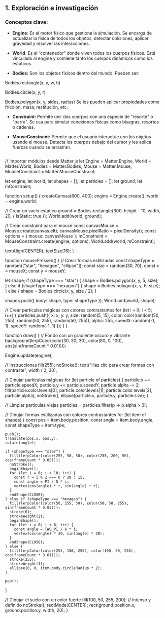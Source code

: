## 1. Exploración e investigación
### Conceptos clave:

- **Engine:** Es el motor físico que gestiona la simulación. Se encarga de actualizar la física de todos los objetos, detectar colisiones, aplicar gravedad y resolver las interacciones.

- **World:** Es el “contenedor” donde viven todos los cuerpos físicos. Está vinculado al engine y contiene tanto los cuerpos dinámicos como los estáticos.

- **Bodies:** Son los objetos físicos dentro del mundo. Pueden ser:

Bodies.rectangle(x, y, w, h)

Bodies.circle(x, y, r)

Bodies.polygon(x, y, sides, radius) Se les pueden aplicar propiedades como fricción, masa, restitución, etc.

- **Constraint:** Permite unir dos cuerpos con una especie de "resorte" o "barra". Se usa para simular conexiones físicas como bisagras, resortes o cadenas.

- **MouseConstraint:** Permite que el usuario interactúe con los objetos usando el mouse. Detecta los cuerpos debajo del cursor y les aplica fuerzas cuando se arrastran.

  ```Javascript
// Importar módulos desde Matter.js
let Engine = Matter.Engine,
    World = Matter.World,
    Bodies = Matter.Bodies,
    Mouse = Matter.Mouse,
    MouseConstraint = Matter.MouseConstraint;

let engine;
let world;
let shapes = [];
let particles = [];
let ground;
let mConstraint;

function setup() {
  createCanvas(600, 400);
  engine = Engine.create();
  world = engine.world;

  // Crear un suelo estático
  ground = Bodies.rectangle(300, height - 10, width, 20, { isStatic: true });
  World.add(world, ground);

  // Crear constraint para el mouse
  const canvasMouse = Mouse.create(canvas.elt);
  canvasMouse.pixelRatio = pixelDensity();
  const options = {
    mouse: canvasMouse
  };
  mConstraint = MouseConstraint.create(engine, options);
  World.add(world, mConstraint);

  textAlign(CENTER);
  textSize(16);
}

function mousePressed() {
  // Crear formas estilizadas
  const shapeType = random(["star", "hexagon", "ellipse"]);
  const size = random(30, 70);
  const x = mouseX;
  const y = mouseY;

  let shape;
  if (shapeType === "star") {
    shape = Bodies.polygon(x, y, 5, size);
  } else if (shapeType === "hexagon") {
    shape = Bodies.polygon(x, y, 6, size);
  } else {
    shape = Bodies.circle(x, y, size / 2);
  }

  shapes.push({ body: shape, type: shapeType });
  World.add(world, shape);

  // Crear partículas mágicas con colores contrastantes
  for (let i = 0; i < 5; i++) {
    particles.push({
      x: x,
      y: y,
      size: random(5, 15),
      color: color(random(50, 255), random(50, 255), random(50, 255)),
      alpha: 255,
      speedX: random(-1, 1),
      speedY: random(-1, 1)
    });
  }
}

function draw() {
  // Fondo con un gradiente oscuro y vibrante
  background(lerpColor(color(30, 30, 30), color(80, 0, 100), abs(sin(frameCount * 0.01))));

  Engine.update(engine);

  // Instrucciones
  fill(255);
  noStroke();
  text("Haz clic para crear formas con contraste", width / 2, 30);

  // Dibujar partículas mágicas
  for (let particle of particles) {
    particle.x += particle.speedX;
    particle.y += particle.speedY;
    particle.alpha -= 2;
    fill(particle.color.levels[0], particle.color.levels[1], particle.color.levels[2], particle.alpha);
    noStroke();
    ellipse(particle.x, particle.y, particle.size);
  }

  // Limpiar partículas viejas
  particles = particles.filter(p => p.alpha > 0);

  // Dibujar formas estilizadas con colores contrastantes
  for (let item of shapes) {
    const pos = item.body.position;
    const angle = item.body.angle;
    const shapeType = item.type;

    push();
    translate(pos.x, pos.y);
    rotate(angle);

    if (shapeType === "star") {
      fill(lerpColor(color(255, 50, 50), color(255, 200, 50), cos(frameCount * 0.05)));
      noStroke();
      beginShape();
      for (let i = 0; i < 10; i++) {
        const r = i % 2 === 0 ? 30 : 15;
        const angle = PI / 5 * i;
        vertex(cos(angle) * r, sin(angle) * r);
      }
      endShape(CLOSE);
    } else if (shapeType === "hexagon") {
      fill(lerpColor(color(50, 255, 50), color(50, 50, 255), sin(frameCount * 0.03)));
      stroke(0);
      strokeWeight(2);
      beginShape();
      for (let i = 0; i < 6; i++) {
        const angle = TWO_PI / 6 * i;
        vertex(cos(angle) * 30, sin(angle) * 30);
      }
      endShape(CLOSE);
    } else {
      fill(lerpColor(color(255, 150, 255), color(100, 50, 255), cos(frameCount * 0.01)));
      stroke(255);
      strokeWeight(1);
      ellipse(0, 0, item.body.circleRadius * 2);
    }

    pop();
  }

  // Dibujar el suelo con un color fuerte
  fill(100, 50, 255, 200); // Intenso y definido
  noStroke();
  rectMode(CENTER);
  rect(ground.position.x, ground.position.y, width, 20);
}
  ```

